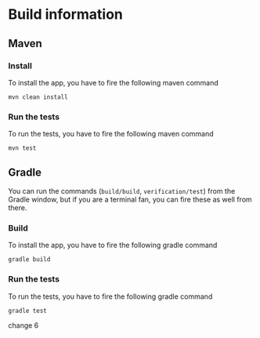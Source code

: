 # Build information

## Maven

### Install

To install the app, you have to fire the following maven command

`mvn clean install`

### Run the tests

To run the tests, you have to fire the following maven command

`mvn test`


## Gradle

You can run the commands (`build/build`, `verification/test`) from the Gradle window, but if you are a terminal fan, you can fire these as well from there.

### Build

To install the app, you have to fire the following gradle command

`gradle build`

### Run the tests

To run the tests, you have to fire the following gradle command

`gradle test`

change 6

